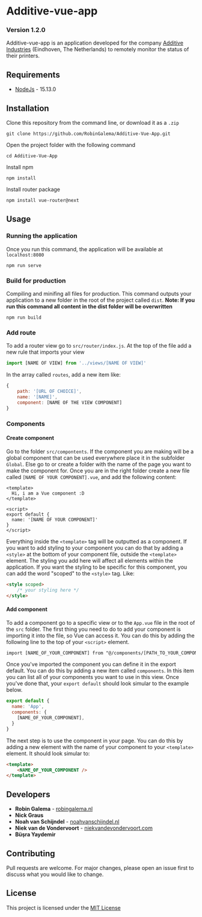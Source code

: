 # Additive-vue-app
### Version 1.2.0

Additive-vue-app is an application developed for the company [Additive Industries](https://www.additiveindustries.com/) (Eindhoven, The Netherlands) to remotely monitor the status of their printers.

## Requirements
* [NodeJs](https://nodejs.org/en/) - 15.13.0

## Installation

Clone this repository from the command line, or download it as a `.zip`

```
git clone https://github.com/RobinGalema/Additive-Vue-App.git
```

Open the project folder with the following command
```
cd Additive-Vue-App
```

Install npm
```
npm install
```

Install router package
```
npm install vue-router@next
```

## Usage
### Running the application
Once you run this command, the application will be available at `localhost:8080`
```
npm run serve
```

### Build for production
Compiling and minifing all files for production. This command outputs your application to a new folder in the root of the project called `dist`.
**Note: If you run this command all content in the dist folder will be overwritten**

```
npm run build
```

### Add route
To add a router view go to `src/router/index.js`. At the top of the file add a new rule that imports your view

```javascript
import [NAME OF VIEW] from '../views/[NAME OF VIEW]'
```

In the array called `routes`, add a new item like:
```javascript
{
    path: '[URL OF CHOICE]',
    name: '[NAME]',
    component: [NAME OF THE VIEW COMPONENT]
}
```

### Components
#### Create component
Go to the folder `src/compontents`. If the component you are making will be a global component that can be used everywhere place it in the subfolder `Global`. Else go to or create a folder with the name of the page you want to make the component for. Once you are in the right folder create a new file called `[NAME OF YOUR COMPONENT].vue`, and add the following content:
```vue
<template>
  Hi, i am a Vue component :D
</template>

<script>
export default {
  name: '[NAME OF YOUR COMPONENT]'
}
</script>
```
Everything inside the `<template>` tag will be outputted as a component. If you want to add styling to your component you can do that by adding a `<style>` at the bottom of your component file, outside the `<template>` element. The styling you add here will affect all elements within the application. If you want the styling to be specific for this component, you can add the word "scoped" to the `<style>` tag. Like:
```html
<style scoped>
    /* your styling here */
</style>
```

#### Add component
To add a component go to a specific view or to the `App.vue` file in the root of the `src` folder. The first thing you need to do to add your component is importing it into the file, so Vue can access it. You can do this by adding the following line to the top of your `<script>` element.
```html
import [NAME_OF_YOUR_COMPONENT] from "@/components/[PATH_TO_YOUR_COMPONENT]";
```
Once you've imported the component you can define it in the export default. You can do this by adding a new item called `components`. In this item you can list all of your components you want to use in this view. Once you've done that, your `export default` should look simular to the example below.
```javascript
export default {
  name: 'App',
  components: {
    [NAME_OF_YOUR_COMPONENT],
  }
}
```
The next step is to use the component in your page. You can do this by adding a new element with the name of your component to your `<template>` element. It should look simular to:

```html
<template>
    <NAME_OF_YOUR_COMPONENT />
</template>
```

## Developers
* **Robin Galema** - [robingalema.nl](https://www.robingalema.nl/)
* **Nick Graus**
* **Noah van Schijndel** - [noahvanschijndel.nl](http://noahvanschijndel.nl/)
* **Niek van de Vondervoort** - [niekvandevondervoort.com](https://niekvandevondervoort.com)
* **Büşra Yaydemir**

## Contributing
Pull requests are welcome. For major changes, please open an issue first to discuss what you would like to change.

## License
This project is licensed under the [MIT License](https://choosealicense.com/licenses/mit/)